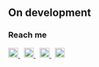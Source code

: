 ## On development

### Reach me

<a href="https://www.linkedin.com/in/sulhanjauhari" target="_blank" align="center">
  <img src="https://unpkg.com/simple-icons@3.12.1/icons/linkedin.svg" width="20" height="20">
</a>
&nbsp;
<a href="https://instagram.com/okanjauhary" target="_blank" align="center">
  <img src="https://unpkg.com/simple-icons@3.12.1/icons/instagram.svg" width="20" height="20">
</a>
&nbsp;
<a href="https://www.facebook.com/okanjauhary" target="_blank" align="center">
  <img src="https://unpkg.com/simple-icons@3.12.1/icons/facebook.svg" width="20" height="20">
</a>
&nbsp;
<a href="https://twitter.com/okanjauhary" target="_blank" align="center">
  <img src="https://unpkg.com/simple-icons@3.12.1/icons/twitter.svg" width="20" height="20">
</a>
